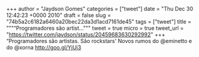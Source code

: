
+++
author = "Jaydson Gomes"
categories = ["tweet"]
date = "Thu Dec 30 12:42:23 +0000 2010"
draft = false
slug = "74b5a2c6182a6460a20bec22da3d1acd7161de45"
tags = ["tweet"]
title = """“Programadores são artist..."""
tweet = true
micro = true
tweet_url = "https://twitter.com/jaydson/status/20459683630292992"
+++
“Programadores são artistas. São rockstars' Novos rumos do @eminetto e do @xorna http://goo.gl/YjUi3
